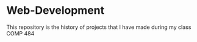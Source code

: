 # Web-Development 

This repository is the history of projects that I have made during my class COMP 484
